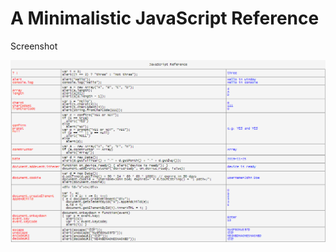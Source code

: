 # A Minimalistic JavaScript Reference

Screenshot

![image](https://github.com/bg1fpx/minimalistic-javascript-reference/blob/main/screenshot.gif)
